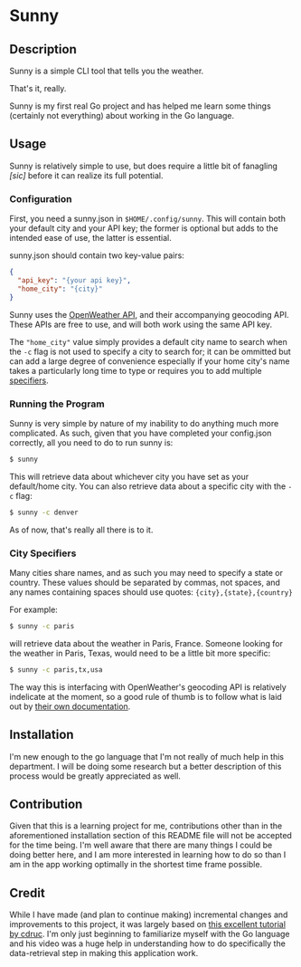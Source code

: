 # Sunny

## Description

Sunny is a simple CLI tool that tells you the weather.

That's it, really.

Sunny is my first real Go project and has helped me learn some things (certainly not everything) about working in the Go language.

## Usage

Sunny is relatively simple to use, but does require a little bit of fanagling _[sic]_ before it can realize its full potential.

### Configuration

First, you need a sunny.json in `$HOME/.config/sunny`. This will contain both your default city and your API key; the former is optional but adds to the intended ease of use, the latter is essential.

sunny.json should contain two key-value pairs:

```json
{
  "api_key": "{your api key}",
  "home_city": "{city}"
}
```

Sunny uses the [OpenWeather API](https://openweathermap.org/), and their accompanying geocoding API. These APIs are free to use, and will both work using the same API key.

The `"home_city"` value simply provides a default city name to search when the `-c` flag is not used to specify a city to search for; it can be ommitted but can add a large degree of convenience especially if your home city's name takes a particularly long time to type or requires you to add multiple [specifiers](#city-specifiers).

### Running the Program

Sunny is very simple by nature of my inability to do anything much more complicated. As such, given that you have completed your config.json correctly, all you need to do to run sunny is:

```zsh
$ sunny
```

This will retrieve data about whichever city you have set as your default/home city.
You can also retrieve data about a specific city with the `-c` flag:

```zsh
$ sunny -c denver
```

As of now, that's really all there is to it.

### City Specifiers

Many cities share names, and as such you may need to specify a state or country. These values should be separated by commas, not spaces, and any names containing spaces should use quotes: `{city},{state},{country}`

For example:

```zsh
$ sunny -c paris
```

will retrieve data about the weather in Paris, France. Someone looking for the weather in Paris, Texas, would need to be a little bit more specific:

```zsh
$ sunny -c paris,tx,usa
```

The way this is interfacing with OpenWeather's geocoding API is relatively indelicate at the moment, so a good rule of thumb is to follow what is laid out by [their own documentation](https://openweathermap.org/current#geocoding).

## Installation

I'm new enough to the go language that I'm not really of much help in this department. I will be doing some research but a better description of this process would be greatly appreciated as well.

## Contribution

Given that this is a learning project for me, contributions other than in the aforementioned installation section of this README file will not be accepted for the time being. I'm well aware that there are many things I could be doing better here, and I am more interested in learning how to do so than I am in the app working optimally in the shortest time frame possible.

## Credit

While I have made (and plan to continue making) incremental changes and improvements to this project, it was largely based on [this excellent tutorial by cdruc](https://youtu.be/zPYjfgxYO7k?si=wQNadm2KLwH8iApc). I'm only just beginning to familiarize myself with the Go language and his video was a huge help in understanding how to do specifically the data-retrieval step in making this application work.
